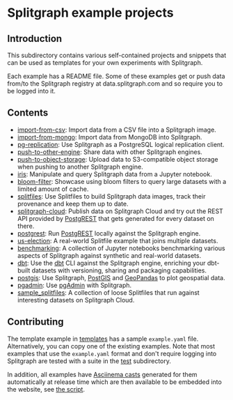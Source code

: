 # Splitgraph example projects

## Introduction

This subdirectory contains various self-contained projects and snippets that can be used
as templates for your own experiments with Splitgraph.

Each example has a README file. Some of these examples get or push data from/to the Splitgraph registry at data.splitgraph.com and so require you to be logged into it.

## Contents

  * [import-from-csv](./import-from-csv): Import data from a CSV file into a Splitgraph image.
  * [import-from-mongo](./import-from-mongo): Import data from MongoDB into Splitgraph.
  * [pg-replication](./pg-replication): Use Splitgraph as a PostgreSQL logical replication client.
  * [push-to-other-engine](./push-to-other-engine): Share data with other Splitgraph engines.
  * [push-to-object-storage](./push-to-object-storage): Upload data to S3-compatible object storage when pushing to another Splitgraph engine.
  * [iris](./iris): Manipulate and query Splitgraph data from a Jupyter notebook.
  * [bloom-filter](./bloom-filter): Showcase using bloom filters to query large datasets with a limited amount of cache.
  * [splitfiles](./splitfiles): Use Splitfiles to build Splitgraph data images, track their provenance and keep them up to date.
  * [splitgraph-cloud](./splitgraph-cloud): Publish data on Splitgraph Cloud and try out the REST API provided by [PostgREST](http://postgrest.org/en/latest/) that gets generated for every dataset on there.
  * [postgrest](./postgrest): Run [PostgREST](http://postgrest.org/en/latest/) locally against the Splitgraph engine.
  * [us-election](./us-election): A real-world Splitfile example that joins multiple datasets.
  * [benchmarking](./benchmarking): A collection of Jupyter notebooks benchmarking various aspects of Splitgraph against synthetic and real-world datasets.
  * [dbt](./dbt): Use the [dbt](https://getdbt.com) CLI against the Splitgraph engine, enriching your dbt-built datasets with versioning, sharing and packaging capabilities.
  * [postgis](./postgis): Use Splitgraph, [PostGIS](https://postgis.net/) and [GeoPandas](https://geopandas.org/) to plot geospatial data.
  * [pgadmin](./pgadmin): Use [pgAdmin](https://www.pgadmin.org) with Splitgraph. 
  * [sample_splitfiles](./sample_splitfiles): A collection of loose Splitfiles that run against interesting datasets on Splitgraph Cloud.

## Contributing

The template example in [templates](./template) has a sample `example.yaml` file. Alternatively, you can copy one of the existing examples. Note that most examples that use the `example.yaml` format and don't require logging into Splitgraph are tested with a suite in the [test](./test) subdirectory.

In addition, all examples have [Asciinema casts](https://asciinema.org/) generated for them automatically at release time which are then available to be embedded into the website, see [the script](../.ci/rebuild_asciicasts.sh).
